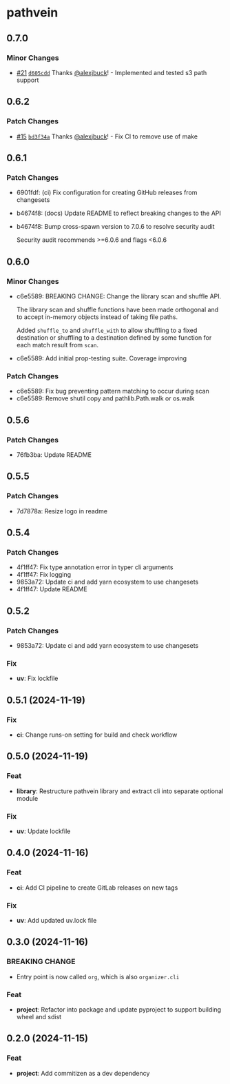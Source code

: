 # pathvein

## 0.7.0

### Minor Changes

- [#21](https://github.com/alexjbuck/pathvein/pull/21) [`d605cdd`](https://github.com/alexjbuck/pathvein/commit/d605cddd09ba2eaf3e749c643e94d7c4ad3ebeee) Thanks [@alexjbuck](https://github.com/alexjbuck)! - Implemented and tested s3 path support

## 0.6.2

### Patch Changes

- [#15](https://github.com/alexjbuck/pathvein/pull/15) [`bd3f34a`](https://github.com/alexjbuck/pathvein/commit/bd3f34a6ea8038171b84c00f03b2af02e3b391eb) Thanks [@alexjbuck](https://github.com/alexjbuck)! - Fix CI to remove use of make

## 0.6.1

### Patch Changes

- 6901fdf: (ci) Fix configuration for creating GitHub releases from changesets
- b4674f8: (docs) Update README to reflect breaking changes to the API
- b4674f8: Bump cross-spawn version to 7.0.6 to resolve security audit

  Security audit recommends >=6.0.6 and flags <6.0.6

## 0.6.0

### Minor Changes

- c6e5589: BREAKING CHANGE: Change the library scan and shuffle API.

  The library scan and shuffle functions have been made orthogonal and to accept in-memory objects
  instead of taking file paths.

  Added `shuffle_to` and `shuffle_with` to allow shuffling to a fixed destination or shuffling to
  a destination defined by some function for each match result from `scan`.

- c6e5589: Add initial prop-testing suite. Coverage improving

### Patch Changes

- c6e5589: Fix bug preventing pattern matching to occur during scan
- c6e5589: Remove shutil copy and pathlib.Path.walk or os.walk

## 0.5.6

### Patch Changes

- 76fb3ba: Update README

## 0.5.5

### Patch Changes

- 7d7878a: Resize logo in readme

## 0.5.4

### Patch Changes

- 4f1ff47: Fix type annotation error in typer cli arguments
- 4f1ff47: Fix logging
- 9853a72: Update ci and add yarn ecosystem to use changesets
- 4f1ff47: Update README

## 0.5.2

### Patch Changes

- 9853a72: Update ci and add yarn ecosystem to use changesets

### Fix

- **uv**: Fix lockfile

## 0.5.1 (2024-11-19)

### Fix

- **ci**: Change runs-on setting for build and check workflow

## 0.5.0 (2024-11-19)

### Feat

- **library**: Restructure pathvein library and extract cli into separate optional module

### Fix

- **uv**: Update lockfile

## 0.4.0 (2024-11-16)

### Feat

- **ci**: Add CI pipeline to create GitLab releases on new tags

### Fix

- **uv**: Add updated uv.lock file

## 0.3.0 (2024-11-16)

### BREAKING CHANGE

- Entry point is now called `org`, which is also `organizer.cli`

### Feat

- **project**: Refactor into package and update pyproject to support building wheel and sdist

## 0.2.0 (2024-11-15)

### Feat

- **project**: Add commitizen as a dev dependency

